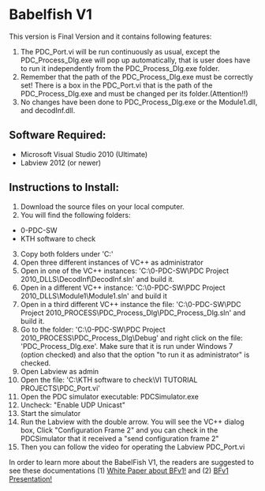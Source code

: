 # Babelfish V1

This version is Final Version and it contains following features:

1. The PDC_Port.vi will be run continuously as usual, except the PDC_Process_Dlg.exe will pop up automatically, that is user does have to run it independently from the PDC_Process_Dlg.exe folder.
2. Remember that the path of the PDC_Process_Dlg.exe must be correctly set! There is a box in the PDC_Port.vi that is the path of the PDC_Process_Dlg.exe and must be changed per its folder.(Attention!!)
3. No changes have been done to PDC_Process_Dlg.exe or the Module1.dll, and decodInf.dll.

## Software Required:

- Microsoft Visual Studio 2010 (Ultimate)
- Labview 2012 (or newer)

## Instructions to Install:

1. Download the source files on your local computer.
2. You will find the following folders:
  -  0-PDC-SW
  -  KTH software to check
3. Copy both folders under 'C:\'
4. Open three different instances of VC++ as administrator
5. Open in one of the VC++ instances:  'C:\0-PDC-SW\PDC Project 2010_DLLS\DecodInf\DecodInf.sln' and build it.
6. Open in a different VC++ instance: 'C:\0-PDC-SW\PDC Project 2010_DLLS\Module1\Module1.sln' and build it
7. Open in a third different  VC++ instance the file: 'C:\0-PDC-SW\PDC Project 2010_PROCESS\PDC_Process_Dlg\PDC_Process_Dlg.sln' and build it.
8. Go to the folder: 'C:\0-PDC-SW\PDC Project 2010_PROCESS\PDC_Process_Dlg\Debug' and right click on the file: 'PDC_Process_Dlg.exe'. 
Make sure that it is run under Windows 7 (option checked) and also that the option "to run it as administrator" is checked.
9. Open Labview as admin
10. Open the file: 'C:\KTH software to check\VI TUTORIAL PROJECTS\PDC_Port.vi'
11. Open the PDC simulator executable: PDCSimulator.exe
12. Uncheck: "Enable UDP Unicast"
13. Start the simulator
14. Run the Labview with the double arrow. You will see the VC++ dialog box, Click "Configuration Frame 2" and you can check in the PDCSimulator that it received a "send configuration frame 2"
15. Then you can follow the video for operating the Labview PDC_Port.vi

In order to learn more about the BabelFish V1, the readers are suggested to see these documentations (1) [White Paper about BFv1!](Documentation/BFv1_WhitePaper.pdf) and (2) [BFv1 Presentation!](Documentation/BFv1_Presentation.pdf)
